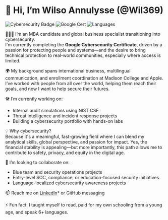 
# 👋 Hi, I’m Wilso Annulysse (@Wil369)

![Cybersecurity Badge](https://img.shields.io/badge/Cybersecurity-Student-blue)
![Google Cert](https://img.shields.io/badge/Google%20Cybersecurity%20Certificate-In%20Progress-green)
![Languages](https://img.shields.io/badge/Speaks-6%20Languages-orange)

👨🏽‍💻 I’m an MBA candidate and global business specialist transitioning into cybersecurity.  
I'm currently completing the **Google Cybersecurity Certificate**, driven by a passion for protecting people and systems—and the desire to bring technical protection to real-world communities, especially where access is limited.

🌍 My background spans international business, multilingual communication, and enrollment coordination at Madison College and Apple. I’ve worked with people from all over the world, helping them reach their goals, and now I want to help secure their futures.

🛠️ I’m currently working on:
- Internal audit simulations using NIST CSF
- Threat intelligence and incident response projects
- Building a cybersecurity portfolio with hands-on labs

💡 Why cybersecurity?  
Because it's a meaningful, fast-growing field where I can blend my analytical skills, global perspective, and passion for impact. Yes, the financial stability is appealing—but more importantly, this path allows me to contribute to safety, privacy, and equity in the digital age.

🤝 I’m looking to collaborate on:
- Blue team and security operations projects
- Entry-level SOC, compliance, or education-focused security initiatives
- Language-localized cybersecurity awareness projects

📫 Reach me on [LinkedIn](www.linkedin.com/in/wilso-annulysse-549406114)* or GitHub messaging

⚡ Fun fact: I taught myself to read, paid for my own schooling from a young age, and speak 6+ languages.



